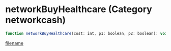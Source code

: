 # networkBuyHealthcare (Category networkcash)

```js
function networkBuyHealthcare(cost: int, p1: boolean, p2: boolean): void
```

[filename](networkBuyHealthcare_m.md ':include')